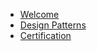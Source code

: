 - [Welcome](devs-welcome.md)
- [Design Patterns](Design-Patterns/)
- [Certification](Certification/)
